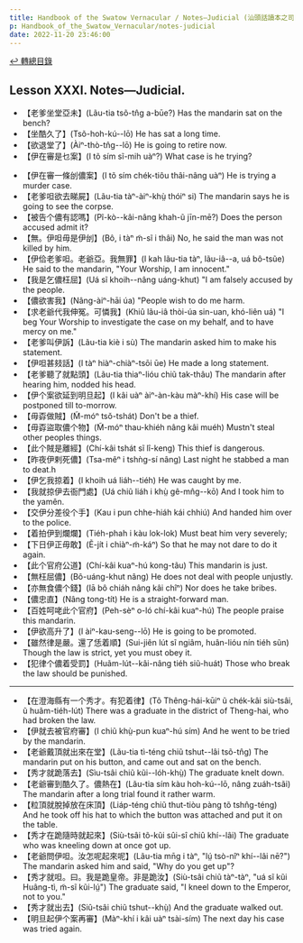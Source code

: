 ```yaml
---
title: Handbook of the Swatow Vernacular / Notes—Judicial (汕頭話讀本之司法(補))
p: Handbook_of_the_Swatow_Vernacular/notes-judicial
date: 2022-11-20 23:46:00
---
```


[↩️ 轉總目錄](/Handbook_of_the_Swatow_Vernacular)

## Lesson XXXI. Notes—Judicial.

* 【老爹坐堂亞未】(Lãu-tia tsõ-tn̂g a-būe?) Has the mandarin sat on the bench?
* 【坐酷久了】(Tsõ-hoh-kú--lō) He has sat a long time.
* 【欲退堂了】(Àiⁿ-thò-tn̂g--lō) He is going to retire now.
* 【伊在審是乜案】(I tõ sím sĩ-mih uàⁿ?) What case is he trying?
<!--more-->
* 【伊在審一條刣儂案】(I tõ sím chék-tiôu thâi-nâng uàⁿ) He is trying a murder case.
* 【老爹呾欲去睇屍】(Lãu-tia tàⁿ-àiⁿ-khṳ̀ thóiⁿ si) The mandarin says he is going to see the corpse.
* 【被告个儂有認嗎】(Pĩ-kò--kâi-nâng khah-ũ jīn-mē?) Does the person accused admit it?
* 【無。伊呾毋是伊刣】(Bô, i tàⁿ m̃-sĩ i thâi) No, he said the man was not killed by him.
* 【伊佮老爹呾。老爺亞。我無罪】(I kah lãu-tia tàⁿ, lãu-iâ--a, uá bô-tsũe) He said to the mandarin, "Your Worship, I am innocent."
* 【我是乞儂枉屈】(Uá sĩ khoih--nâng uáng-khut) "I am falsely accused by the people.
* 【儂欲害我】(Nâng-àiⁿ-hāi úa) "People wish to do me harm.
* 【求老爺代我伸冤。可憐我】(Khiû lãu-iâ thòi-úa sin-uan, khó-liên uá) "I beg Your Worship to investigate the case on my behalf, and to have mercy on me."
* 【老爹叫伊訴】(Lãu-tia kiè i sù) The mandarin asked him to make his statement.
* 【伊呾甚㩼話】(I tàⁿ hiàⁿ-chiàⁿ-tsōi ūe) He made a long statement.
* 【老爹聽了就點頭】(Lãu-tia thiaⁿ-lióu chiũ tak-thâu) The mandarin after hearing him, nodded his head.
* 【伊个案欲延到明旦起】(I kâi uàⁿ àiⁿ-àn-kàu màⁿ-khí) His case will be postponed till to-morrow.
* 【毋孬做賊】(M̃-móⁿ tsǒ-tshát) Don't be a thief.
* 【毋孬盜取儂个物】(M̃-móⁿ thau-khiéh nâng kâi muéh) Mustn't steal other peoples things.
* 【此个賊是離經】(Chí-kâi tshát sĩ lî-keng) This thief is dangerous.
* 【昨夜伊剌死儂】(Tsa-mêⁿ i tshǹg-sí nâng) Last night he stabbed a man to deat.h
* 【伊乞我掠着】(I khoih uá liáh--tiéh) He was caught by me.
* 【我就掠伊去衙門處】(Uá chiũ liáh i khṳ̀ gê-mn̂g--kō) And I took him to the yamên.
* 【交伊分差役个手】(Kau i pun chhe-hiáh kái chhiú) And handed him over to the police.
* 【着拍伊到爛爛】(Tiéh-phah i kàu lok-lok) Must beat him very severely;
* 【下日伊正毋敢】(Ẽ-jít i chiàⁿ-m̃-káⁿ) So that he may not dare to do it again.
* 【此个官府公道】(Chí-kâi kuaⁿ-hú kong-tãu) This mandarin is just.
* 【無枉屈儂】(Bô-uáng-khut nâng) He does not deal with people unjustly.
* 【亦無食儂个錢】(Iā bô chiáh nâng kâi chîⁿ) Nor does he take bribes.
* 【儂忠直】(Nâng tong-tít) He is a straight-forward man.
* 【百姓呵咾此个官府】(Peh-sèⁿ o-ló chí-kâi kuaⁿ-hú) The people praise this mandarin.
* 【伊欲高升了】(I àiⁿ-kau-seng--lō) He is going to be promoted.
* 【雖然律是嚴。還了恁着順】(Sui-jiên lút sĩ ngiâm, huân-lióu nín tiéh sũn) Though the law is strict, yet you must obey it.
* 【犯律个儂着受罰】(Huãm-lút--kâi-nâng tiéh siũ-huát) Those who break the law should be punished.

------

* 【在澄海縣有一个秀才。有犯着律】(Tõ Thêng-hái-kūiⁿ ũ chék-kâi siù-tsâi, ũ huãm-tiéh-lút) There was a graduate in the district of Theng-hai, who had broken the law.
* 【伊就去被官府審】(I chiũ khṳ̀-pun kuaⁿ-hú sím) And he went to be tried by the mandarin.
* 【老爺戴頂就出來在堂】(Lãu-tia tì-téng chiũ tshut--lâi tsõ-tn̂g) The mandarin put on his button, and came out and sat on the bench.
* 【秀才就跪落去】(Sìu-tsâi chiũ kũi--lóh-khṳ̀) The graduate knelt down.
* 【老爺審到酷久了。儂熱在】(Lãu-tia sím kàu hoh-kú--lō, nâng zuáh-tsãi) The mandarin after a long trial found it rather warm.
* 【粒頂就脫掉放在床頂】(Liáp-téng chiũ thut-tiòu pàng tõ tshn̂g-téng) And he took off his hat to which the button was attached and put it on the table.
* 【秀才在跪隨時就起來】(Siù-tsâi tõ-kũi sûi-sî chiû khí--lâi) The graduate who was kneeling down at once got up.
* 【老爺問伊呾。汝怎呢起來呢】(Lãu-tia mn̄g i tàⁿ, "lṳ́ tsò-nîⁿ khí--lâi nē?") The mandarin asked him and said, "Why do you get up"?
* 【秀才就呾。曰。我是跪皇帝。非是跪汝】(Siù-tsâi chiũ tàⁿ-tàⁿ, "uá sĩ kũi Huâng-tì, m̃-sĩ kũi-lṳ́") The graduate said, "I kneel down to the Emperor, not to you."
* 【秀才就出去】(Siû-tsâi chiũ tshut--khṳ̀) And the graduate walked out.
* 【明旦起伊个案再審】(Màⁿ-khí i kâi uàⁿ tsài-sím) The next day his case was tried again.
